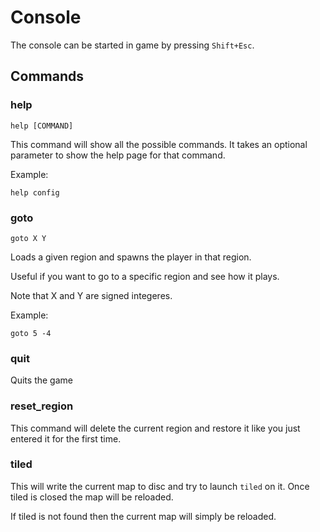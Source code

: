 # Console

The console can be started in game by pressing `Shift+Esc`.


## Commands

### help
```
help [COMMAND]
```
This command will show all the possible commands.
It takes an optional parameter to show the help page for that command.

Example:
```
help config
```

### goto
```
goto X Y
```
Loads a given region and spawns the player in that region.

Useful if you want to go to a specific region and see how it plays.

Note that X and Y are signed integeres.

Example:
```
goto 5 -4
```


### quit
Quits the game

### reset_region
This command will delete the current region and restore it like you just entered it for the first time.

### tiled
This will write the current map to disc and try to launch `tiled` on it. Once tiled is closed the map will be reloaded.

If tiled is not found then the current map will simply be reloaded.